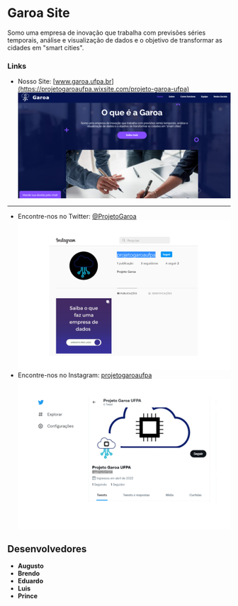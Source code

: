 # Garoa Site
Somo uma empresa de inovação que trabalha com previsões séries temporais, análise e visualização de dados e o objetivo de transformar as cidades em "smart cities".

### Links

- Nosso Site: [www.garoa.ufpa.br](https://projetogaroaufpa.wixsite.com/projeto-garoa-ufpa)
![desktop screenshot](https://github.com/garoa-startup/garoa-site/blob/main/site.png)
***
- Encontre-nos no Twitter: [@ProjetoGaroa](https://twitter.com/ProjetoGaroa)
![desktop screenshot](https://github.com/garoa-startup/garoa-site/blob/main/instagram.png)
- Encontre-nos no Instagram: [projetogaroaufpa](https://www.instagram.com/projetogaroaufpa/)
![desktop screenshot](https://github.com/garoa-startup/garoa-site/blob/main/twitter.png)

## Desenvolvedores

- **Augusto**
- **Brendo**
- **Eduardo**
- **Luis**
-  **Prince**
